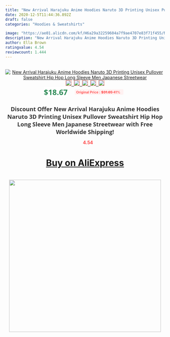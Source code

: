 ```yaml
---
title: "New Arrival Harajuku Anime Hoodies Naruto 3D Printing Unisex Pullover Sweatshirt Hip Hop Long Sleeve Men Japanese Streetwear"
date: 2020-12-5T11:44:36.892Z
draft: false
categories: "Hoodies & Sweatshirts"

image: "https://ae01.alicdn.com/kf/H6a29a32259604a7f9ae4707e83f71f455/New-Arrival-Harajuku-Anime-Hoodies-Naruto-3D-Printing-Unisex-Pullover-Sweatshirt-Hip-Hop-Long-Sleeve-Men.jpg"
description: "New Arrival Harajuku Anime Hoodies Naruto 3D Printing Unisex Pullover Sweatshirt Hip Hop Long Sleeve Men Japanese Streetwear"
author: Ella Brown
ratingvalue: 4.54
reviewcount: 1.444
---
```

<br>
<div style="text-align: center;">
<a href="https://s.click.aliexpress.com/e/_97GUpB" target="_blank" rel="nofollow noopener noreferrer"><img alt="New Arrival Harajuku Anime Hoodies Naruto 3D Printing Unisex Pullover Sweatshirt Hip Hop Long Sleeve Men Japanese Streetwear" class="magnifier-image" src="https://ae01.alicdn.com/kf/H6a29a32259604a7f9ae4707e83f71f455/New-Arrival-Harajuku-Anime-Hoodies-Naruto-3D-Printing-Unisex-Pullover-Sweatshirt-Hip-Hop-Long-Sleeve-Men.jpg_640x640.jpg">
<br>
<img style="border:1px solid salmon" src="https://ae01.alicdn.com/kf/H6a29a32259604a7f9ae4707e83f71f455/New-Arrival-Harajuku-Anime-Hoodies-Naruto-3D-Printing-Unisex-Pullover-Sweatshirt-Hip-Hop-Long-Sleeve-Men.jpg_120x120.jpg">&nbsp;&nbsp;<img style="border:1px solid salmon" src="https://ae01.alicdn.com/kf/H9505c6d9c0f54c68a153f65911c5b001N/New-Arrival-Harajuku-Anime-Hoodies-Naruto-3D-Printing-Unisex-Pullover-Sweatshirt-Hip-Hop-Long-Sleeve-Men.jpg_120x120.jpg">&nbsp;&nbsp;<img style="border:1px solid salmon" src="https://ae01.alicdn.com/kf/Ha51ce117522d43bc9b6f5926075580264/New-Arrival-Harajuku-Anime-Hoodies-Naruto-3D-Printing-Unisex-Pullover-Sweatshirt-Hip-Hop-Long-Sleeve-Men.jpg_120x120.jpg">&nbsp;&nbsp;<img style="border:1px solid salmon" src="https://ae01.alicdn.com/kf/H7628f186be2f422c9e9efc72a791c2876/New-Arrival-Harajuku-Anime-Hoodies-Naruto-3D-Printing-Unisex-Pullover-Sweatshirt-Hip-Hop-Long-Sleeve-Men.jpg_120x120.jpg">&nbsp;&nbsp;<img style="border:1px solid salmon" src="https://ae01.alicdn.com/kf/Hab85db09f2f545c1875d70dd618ffff0O/New-Arrival-Harajuku-Anime-Hoodies-Naruto-3D-Printing-Unisex-Pullover-Sweatshirt-Hip-Hop-Long-Sleeve-Men.jpg_120x120.jpg"></a></div><br0>
<div style="text-align: center;"><span style="background-color: white; border: 0px; box-sizing: border-box; color: seagreen; display: inline-block; font-family: &quot;open sans&quot; , &quot;arial&quot; , &quot;helvetica&quot; , sans-serif , &quot;heiti&quot;; font-size: 24px; font-stretch: inherit; font-weight: 700; line-height: inherit; margin: 0px 10px 0px 0px; padding: 0px; vertical-align: middle;">$18.67 </span>
<span style="background: rgb(255 , 241 , 241); border-radius: 3px; border: 0px; box-sizing: border-box; color: #ff4747; display: inline-block; font-family: inherit; font-size: 12px; font-stretch: inherit; font-style: inherit; font-variant: inherit; font-weight: 600; line-height: inherit; margin: 0px; padding: 2px 5px; transform: scale(0.9); vertical-align: middle;">Original Price : <b style="text-decoration: line-through;">$31.65 </b> 41%&nbsp;&nbsp;</span></div>
<h1 style="color: #333333; display: inline-block; font-family: &quot;open sans&quot; , &quot;arial&quot; , &quot;helvetica&quot; , sans-serif , &quot;heiti&quot;; font-size: 18px; font-stretch: inherit; font-weight: 700; text-align: center;">Discount Offer New Arrival Harajuku Anime Hoodies Naruto 3D Printing Unisex Pullover Sweatshirt Hip Hop Long Sleeve Men Japanese Streetwear with Free Worldwide Shipping!</h1>
<div style="color: #ff4747; text-align: center;">
<img src="https://4.bp.blogspot.com/-M0ZcTcb-5uY/XleCXlxnR4I/AAAAAAAAAEc/OrjgMkXV1oMQFaCRZj5HQwOCBcu3w1FegCPcBGAYYCw/s1600/star.png" style="height: 15px;">&nbsp;<b>4.54</b></div>
<div class="button_cont" align="center"><a class="buynow_a" href="https://s.click.aliexpress.com/e/_97GUpB" target="_blank" rel="nofollow noopener noreferrer"><H1>Buy on AliExpress</H1></a></div><br>
<div class="separator" style="clear: both; text-align: center;">
<img src="https://lh3.googleusercontent.com/-pTy5HemUv9M/XlePHvY0dAI/AAAAAAAAAE4/0nX5iRUoIWY8eMW9Dpxeirr157OZliDIgCLcBGAsYHQ/s1600/badge.gif" width="480">
</div>
